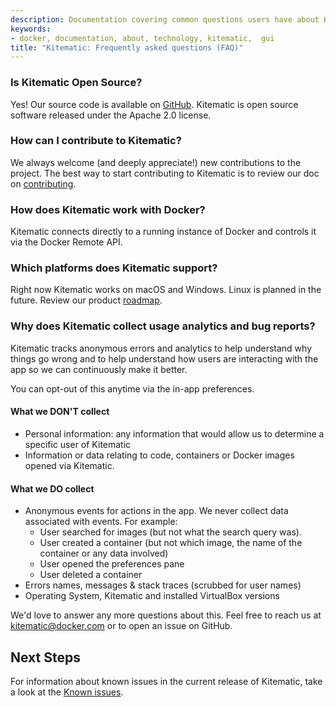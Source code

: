```yaml
---
description: Documentation covering common questions users have about Kitematic
keywords:
- docker, documentation, about, technology, kitematic,  gui
title: "Kitematic: Frequently asked questions (FAQ)"
---
```


### Is Kitematic Open Source?

Yes! Our source code is available on
[GitHub](https://github.com/kitematic/kitematic). Kitematic is open source
software released under the Apache 2.0 license.

### How can I contribute to Kitematic?

We always welcome (and deeply appreciate!) new contributions to the project. The
best way to start contributing to Kitematic is to review our doc on <a href="https://github.com/kitematic/kitematic/blob/master/CONTRIBUTING.md">contributing</a>.

### How does Kitematic work with Docker?

Kitematic connects directly to a running instance of Docker and controls it via
the Docker Remote API.

### Which platforms does Kitematic support?

Right now Kitematic works on macOS and Windows. Linux is planned in the
future.  Review our product <a
href="https://github.com/kitematic/kitematic/blob/master/ROADMAP.md">roadmap</a>.

### Why does Kitematic collect usage analytics and bug reports?

Kitematic tracks anonymous errors and analytics to help understand why things go
wrong and to help understand how users are interacting with the app so we can
continuously make it better.

You can opt-out of this anytime via the in-app preferences.

#### What we DON'T collect

- Personal information: any information that would allow us to determine a
  specific user of Kitematic
- Information or data relating to code, containers or Docker images opened via
  Kitematic.

#### What we DO collect

- Anonymous events for actions in the app. We never collect data associated with
  events. For example:
  - User searched for images (but not what the search query was).
  - User created a container (but not which image, the name of the container or
    any data involved)
  - User opened the preferences pane
  - User deleted a container
- Errors names, messages & stack traces (scrubbed for user names)
- Operating System, Kitematic and installed VirtualBox versions

We'd love to answer any more questions about this. Feel free to reach us at
kitematic@docker.com or to open an issue on GitHub.

## Next Steps

For information about known issues in the current release of Kitematic, take a
look at the [Known issues](./known-issues.md).
